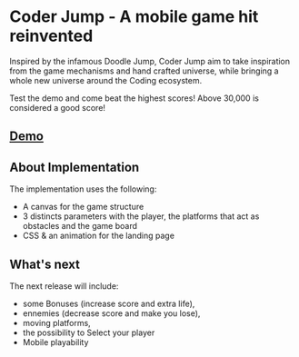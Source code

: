 # Coder Jump - A mobile game hit reinvented

Inspired by the infamous Doodle Jump, Coder Jump aim to take inspiration from the game mechanisms and hand crafted universe, while bringing a whole new universe around the Coding ecosystem. 

Test the demo and come beat the highest scores! Above 30,000 is considered a good score!


## [Demo](https://aaftall.github.io/Game/)

## About Implementation
The implementation uses the following:
- A canvas for the game structure 
- 3 distincts parameters with the player, the platforms that act as obstacles and the game board
- CSS & an animation for the landing page

## What's next 

The next release will include:
- some Bonuses (increase score and extra life),
- ennemies (decrease score and make you lose),
- moving platforms,
- the possibility to Select your player
- Mobile playability

